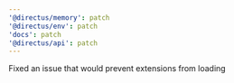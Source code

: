 ```yaml
---
'@directus/memory': patch
'@directus/env': patch
'docs': patch
'@directus/api': patch
---
```


Fixed an issue that would prevent extensions from loading
